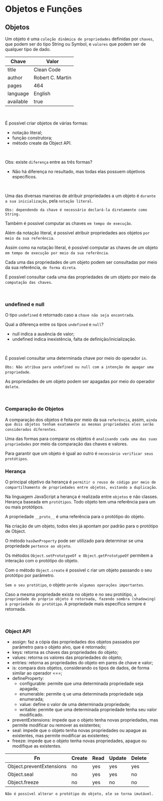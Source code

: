 # Objetos e Funções

## Objetos

Um objeto é uma `coleção dinâmica de propriedades` definidas por `chaves`, que podem ser do tipo String ou Symbol, e `valores` que podem ser de qualquer tipo de dado.

| Chave     | Valor            |
| --------- | ---------------- |
| title     | Clean Code       |
| author    | Robert C. Martin |
| pages     | 464              |
| language  | English          |
| available | true             |

<br>

É possível criar objetos de várias formas:

- notação literal;
- função construtora;
- método create da Object API.

<br>

Obs: existe `diferença` entre as três formas?

- Não há diferença no resultado, mas todas elas possuem objetivos específicos.

<br>

Uma das diversas maneiras de atribuir propriedades a um objeto é `durante a sua inicialização`, pela `notação literal`.

`Obs: dependendo da chave é necessário declará-la diretamente como String.`

Também é possível computar as chaves `em tempo de execução`.

Além da notação literal, é possível atribuir propriedades aos objetos `por meio da sua referência`.

Assim como na notação literal, é possível computar as chaves de um objeto `em tempo de execução por meio da sua referência`.

Cada uma das propriedades de um objeto podem ser consultadas por meio da sua referência, `de forma direta`.

É possível consultar cada uma das propriedades de um objeto por meio da `computação das chaves`.

<br>

### undefined e null

O tipo `undefined` é retornado caso a `chave não seja encontrada`.

Qual a diferença entre os tipos `undefined` e `null`?

- null indica a ausência de valor;
- undefined indica inexistência, falta de definição/inicialização.

<br>

É possível consultar uma determinada chave por meio do operador `in`.

`Obs: Não atribua para undefined ou null com a intenção de apagar uma propriedade`.

As propriedades de um objeto podem ser apagadas por meio do operador `delete`.

<br>

### Comparação de Objetos

A comparação dos objetos é feita por meio da sua `referência`, assim, `ainda que dois objetos tenham exatamente as mesmas propriedades eles serão considerados diferentes`.

Uma das formas para comparar os objetos é `analisando cada uma das suas propriedades` por meio da comparação das chaves e valores.

Para garantir que um objeto é igual ao outro é `necessário verificar seus protótipos`.

### Herança

O principal objetivo da herança é `permitir o reuso de código por meio de compartilhamento de propriedades entre objetos, evitando a duplicação`.

Na linguagem JavaScript a herança é realizada entre `objetos` e não classes. Herança baseada em `protótipos`. Todo objeto tem uma referência para um ou mais protótipos.

A propriedade `__proto__` é uma referência para o protótipo do objeto.

Na criação de um objeto, todos eles já apontam por padrão para o protótipo de Object.

O método `hasOwnProperty` pode ser utilizado para determinar se uma propriedade `pertence ao objeto`.

Os métodos `Object.setPrototypeOf e Object.getPrototypeOf` permitem a interação com o protótipo do objeto.

Com o método `Object.create` é possível c riar um objeto passando o seu protótipo por parâmetro.

`Sem o seu protótipo`, o objeto `perde algumas operações importantes`.

Caso a mesma propriedade exista no objeto e no seu protótipo, `a propriedade do próprio objeto é retornada, fazendo sombra (shadowing) à propriedade do protótipo`. A propriedade mais específica sempre é retornada.

<br>

### Object API

- assign: faz a cópia das propriedades dos objetos passados por parâmetro para o objeto alvo, que é retornado;
- keys: retorna as chaves das propriedades do objeto;
- values: retorna os valores das propriedades do objeto;
- entries: retorna as propriedades do objeto em pares de chave e valor;
- is: compara dois objetos, considerando os tipos de dados, de forma similar ao operador ===;
- defineProperty:
  - configurable: permite que uma determinada propriedade seja apagada;
  - enumerable: permite q ue uma determinada propriedade seja enumerada;
  - value: define o valor de uma determinada propriedade;
  - writable: permite que uma determinada propriedade tenha seu valor modificado.
- preventExtensions: impede que o objeto tenha novas propriedades, mas permite modificar ou remover as existentes;
- seal: impede que o objeto tenha novas propriedades ou apague as existentes, mas permite modificar as existentes;
- freeze: impede que o objeto tenha novas propriedades, apague ou modifique as existentes.

| Fn                       | Create | Read | Update | Delete |
| ------------------------ | ------ | ---- | ------ | ------ |
| Object.preventExtensions | no     | yes  | yes    | yes    |
| Object.seal              | no     | yes  | yes    | no     |
| Object.freeze            | no     | yes  | no     | no     |

`Não é possível alterar o protótipo do objeto, ele se torna imutável.`

<br>
